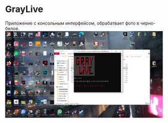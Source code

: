 # GrayLive
Приложение с консольным интерфейсом, обрабатвает фото в черно-белое. 
![GrayLive](https://github.com/wingofnight/GrayLive/blob/master/%D0%A1%D0%BD%D0%B8%D0%BC%D0%BE%D0%BA%20%D1%8D%D0%BA%D1%80%D0%B0%D0%BD%D0%B0%20(525).png)
